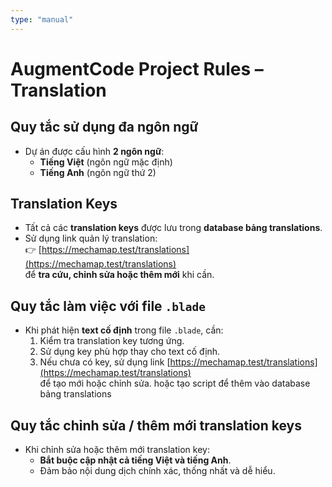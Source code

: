 ```yaml
---
type: "manual"
---
```


# AugmentCode Project Rules – Translation

## Quy tắc sử dụng đa ngôn ngữ

- Dự án được cấu hình **2 ngôn ngữ**:
  - **Tiếng Việt** (ngôn ngữ mặc định)  
  - **Tiếng Anh** (ngôn ngữ thứ 2)

## Translation Keys

- Tất cả các **translation keys** được lưu trong **database bảng translations**.
- Sử dụng link quản lý translation:  
  👉 [https://mechamap.test/translations](https://mechamap.test/translations)  
  để **tra cứu, chỉnh sửa hoặc thêm mới** khi cần.

## Quy tắc làm việc với file `.blade`

- Khi phát hiện **text cố định** trong file `.blade`, cần:
  1. Kiểm tra translation key tương ứng.  
  2. Sử dụng key phù hợp thay cho text cố định.  
  3. Nếu chưa có key, sử dụng link [https://mechamap.test/translations](https://mechamap.test/translations)  
     để tạo mới hoặc chỉnh sửa. hoặc tạo script để thêm vào database bảng translations

## Quy tắc chỉnh sửa / thêm mới translation keys

- Khi chỉnh sửa hoặc thêm mới translation key:
  - **Bắt buộc cập nhật cả tiếng Việt và tiếng Anh**.
  - Đảm bảo nội dung dịch chính xác, thống nhất và dễ hiểu.
